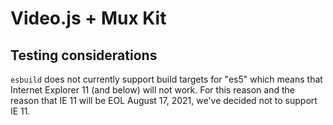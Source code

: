 # Video.js + Mux Kit

## Testing considerations

`esbuild` does not currently support build targets for "es5" which means that Internet Explorer 11 (and below) will not work.  For this reason and the reason that IE 11 will be EOL August 17, 2021, we've decided not to support IE 11.
